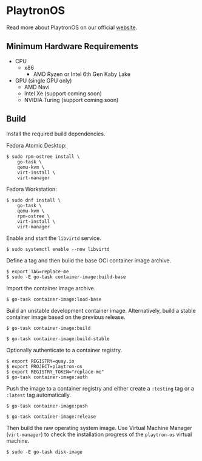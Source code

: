 # PlaytronOS

Read more about PlaytronOS on our official [website](https://www.playtron.one/).

## Minimum Hardware Requirements

- CPU
    - x86
        - AMD Ryzen or Intel 6th Gen Kaby Lake
- GPU (single GPU only)
    - AMD Navi
    - Intel Xe (support coming soon)
    - NVIDIA Turing (support coming soon)

## Build

Install the required build dependencies.

Fedora Atomic Desktop:

```
$ sudo rpm-ostree install \
    go-task \
    qemu-kvm \
    virt-install \
    virt-manager
```

Fedora Workstation:

```
$ sudo dnf install \
    go-task \
    qemu-kvm \
    rpm-ostree \
    virt-install \
    virt-manager
```

Enable and start the `libvirtd` service.

```
$ sudo systemctl enable --now libvirtd
```

Define a tag and then build the base OCI container image archive.

```
$ export TAG=replace-me
$ sudo -E go-task container-image:build-base
```

Import the container image archive.

```
$ go-task container-image:load-base
```

Build an unstable development container image. Alternatively, build a stable container image based on the previous release.

```
$ go-task container-image:build
```

```
$ go-task container-image:build-stable
```

Optionally authenticate to a container registry.

```
$ export REGISTRY=quay.io
$ export PROJECT=playtron-os
$ export REGISTRY_TOKEN="replace-me"
$ go-task container-image:auth
```

Push the image to a container registry and either create a `:testing` tag or a `:latest` tag automatically.

```
$ go-task container-image:push
```

```
$ go-task container-image:release
```

Then build the raw operating system image. Use Virtual Machine Manager (`virt-manager`) to check the installation progress of the `playtron-os` virtual machine.

```
$ sudo -E go-task disk-image
```
